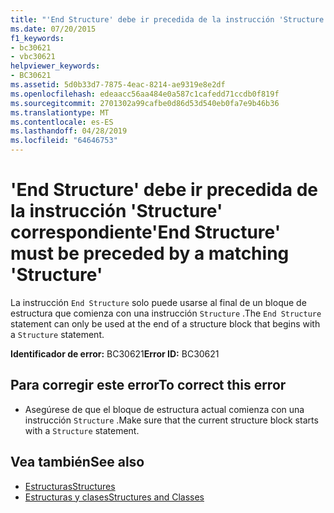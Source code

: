 ```yaml
---
title: "'End Structure' debe ir precedida de la instrucción 'Structure' correspondiente"
ms.date: 07/20/2015
f1_keywords:
- bc30621
- vbc30621
helpviewer_keywords:
- BC30621
ms.assetid: 5d0b33d7-7875-4eac-8214-ae9319e8e2df
ms.openlocfilehash: edeaacc56aa484e0a587c1cafedd71ccdb0f819f
ms.sourcegitcommit: 2701302a99cafbe0d86d53d540eb0fa7e9b46b36
ms.translationtype: MT
ms.contentlocale: es-ES
ms.lasthandoff: 04/28/2019
ms.locfileid: "64646753"
---
```

# <a name="end-structure-must-be-preceded-by-a-matching-structure"></a><span data-ttu-id="cdc51-102">'End Structure' debe ir precedida de la instrucción 'Structure' correspondiente</span><span class="sxs-lookup"><span data-stu-id="cdc51-102">'End Structure' must be preceded by a matching 'Structure'</span></span>
<span data-ttu-id="cdc51-103">La instrucción `End Structure` solo puede usarse al final de un bloque de estructura que comienza con una instrucción `Structure` .</span><span class="sxs-lookup"><span data-stu-id="cdc51-103">The `End Structure` statement can only be used at the end of a structure block that begins with a `Structure` statement.</span></span>  
  
 <span data-ttu-id="cdc51-104">**Identificador de error:** BC30621</span><span class="sxs-lookup"><span data-stu-id="cdc51-104">**Error ID:** BC30621</span></span>  
  
## <a name="to-correct-this-error"></a><span data-ttu-id="cdc51-105">Para corregir este error</span><span class="sxs-lookup"><span data-stu-id="cdc51-105">To correct this error</span></span>  
  
- <span data-ttu-id="cdc51-106">Asegúrese de que el bloque de estructura actual comienza con una instrucción `Structure` .</span><span class="sxs-lookup"><span data-stu-id="cdc51-106">Make sure that the current structure block starts with a `Structure` statement.</span></span>  
  
## <a name="see-also"></a><span data-ttu-id="cdc51-107">Vea también</span><span class="sxs-lookup"><span data-stu-id="cdc51-107">See also</span></span>

- [<span data-ttu-id="cdc51-108">Estructuras</span><span class="sxs-lookup"><span data-stu-id="cdc51-108">Structures</span></span>](../../visual-basic/programming-guide/language-features/data-types/structures.md)
- [<span data-ttu-id="cdc51-109">Estructuras y clases</span><span class="sxs-lookup"><span data-stu-id="cdc51-109">Structures and Classes</span></span>](../../visual-basic/programming-guide/language-features/data-types/structures-and-classes.md)
